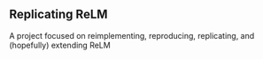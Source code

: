 ## Replicating ReLM

A project focused on reimplementing, reproducing, replicating, and (hopefully) extending ReLM
